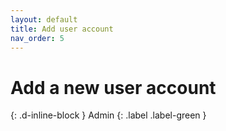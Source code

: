 ```yaml
---
layout: default
title: Add user account
nav_order: 5
---
```


# Add a new user account
{: .d-inline-block }
Admin
{: .label .label-green }
